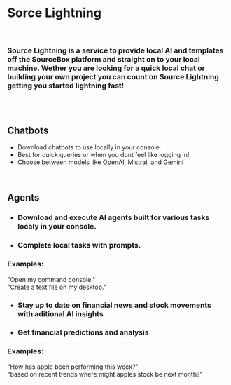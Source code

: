 # Sorce Lightning
<br/>

### Source Lightning is a service to provide local AI and templates off the SourceBox platform and straight on to your local machine. Wether you are looking for a quick local chat or building your own project you can count on Source Lightning getting you started lightning fast!

<br>
<br>

## Chatbots
- Download chatbots to use locally in your console.
- Best for quick queries or when you dont feel like logging in!
- Choose between models like OpenAI, Mistral, and Gemini

<br/>

## Agents
- ### Download and execute AI agents built for various tasks localy in your console.
- ### Complete local tasks with prompts.

### Examples:

"Open my command console."
<br/>
"Create a text file on my desktop."

- ### Stay up to date on financial news and stock movements with aditional AI insights
- ### Get financial predictions and analysis

### Examples:

"How has apple been performing this week?"
<br/>
"based on recent trends where might apples stock be next month?"
